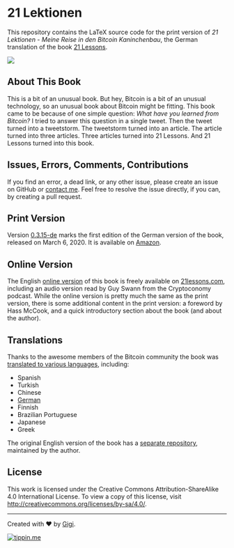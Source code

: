 # 21 Lektionen

This repository contains the LaTeX source code for the print version of *21
Lektionen - Meine Reise in den Bitcoin Kaninchenbau*, the German translation of
the book [21 Lessons](https://github.com/dergigi/21lessons-book).

![](https://raw.githubusercontent.com/dergigi/21-lessons-book-de/master/assets/mockup-de-transparent.png)

## About This Book

This is a bit of an unusual book. But hey, Bitcoin is a bit of an unusual
technology, so an unusual book about Bitcoin might be fitting. This book came to
be because of one simple question: *What have you learned from Bitcoin?* I tried
to answer this question in a single tweet. Then the tweet turned into a
tweetstorm. The tweetstorm turned into an article. The article turned into three
articles. Three articles turned into 21 Lessons. And 21 Lessons turned into this
book.

## Issues, Errors, Comments, Contributions

If you find an error, a dead link, or any other issue, please create an issue on
GitHub or [contact me](https://dergigi.com/contact). Feel free to resolve the
issue directly, if you can, by creating a pull request.

## Print Version

Version
[0.3.15-de](https://github.com/dergigi/21-lessons-book-de/releases/tag/0.3.15-de)
marks the first edition of the German version of the book, released on March 6,
2020. It is available on [Amazon](https://amzn.to/2VZXe2o).

## Online Version

The English [online version](https://github.com/21-lessons/21-lessons.github.io)
of this book is freely available on [21lessons.com](https://21lessons.com),
including an audio version read by Guy Swann from the Cryptoconomy podcast.
While the online version is pretty much the same as the print version, there is
some additional content in the print version: a foreword by Hass McCook, and a
quick introductory section about the book (and about the author).

## Translations

Thanks to the awesome members of the Bitcoin community the book was [translated
to various languages](https://21lessons.com/translations), including:

* Spanish
* Turkish
* Chinese
* [German](https://amzn.to/2VZXe2o)
* Finnish
* Brazilian Portuguese
* Japanese
* Greek

The original English version of the book has a [separate
repository](https://github.com/dergigi/21-lessons-book), maintained by the
author.

## License

This work is licensed under the Creative Commons Attribution-ShareAlike 4.0
International License. To view a copy of this license, visit
http://creativecommons.org/licenses/by-sa/4.0/.

---

Created with :heart: by [Gigi](https://dergigi.com/support/).

[![tippin.me](https://badgen.net/badge/%E2%9A%A1%EF%B8%8Ftippin.me/@dergigi/F0918E)](https://tippin.me/@dergigi)
